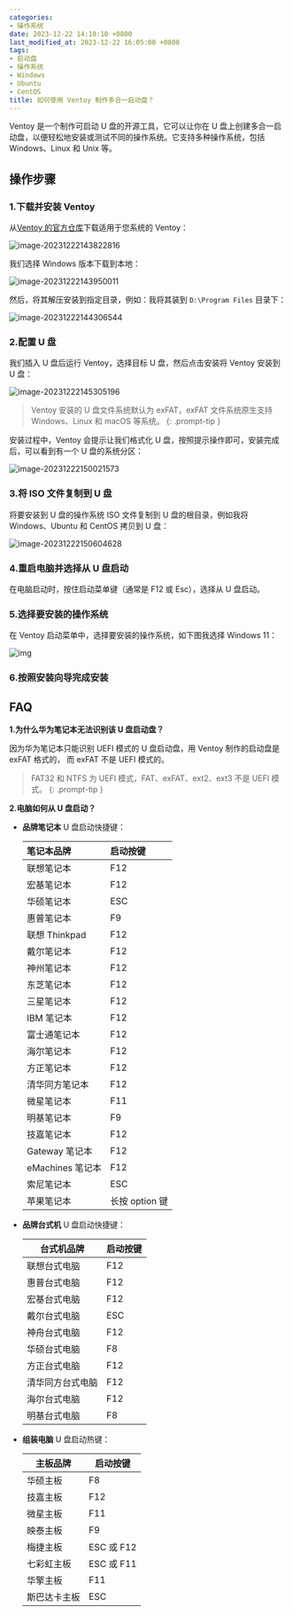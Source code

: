```yaml
---
categories:
- 操作系统
date: 2023-12-22 14:10:10 +0800
last_modified_at: 2023-12-22 16:05:00 +0800
tags:
- 启动盘
- 操作系统
- Windows
- Ubuntu
- CentOS
title: 如何使用 Ventoy 制作多合一启动盘？
---
```


Ventoy 是一个制作可启动 U 盘的开源工具，它可以让你在 U 盘上创建多合一启动盘，以便轻松地安装或测试不同的操作系统。它支持多种操作系统，包括 Windows、Linux 和 Unix 等。

## 操作步骤

### 1.下载并安装 Ventoy

从[Ventoy 的官方仓库](https://github.com/ventoy/Ventoy)下载适用于您系统的 Ventoy：

![image-20231222143822816](/img/image-20231222143822816.png)

我们选择 Windows 版本下载到本地：

![image-20231222143950011](/img/image-20231222143950011.png)

然后，将其解压安装到指定目录，例如：我将其装到 `D:\Program Files` 目录下：

![image-20231222144306544](/img/image-20231222144306544.png)

### 2.配置 U 盘

我们插入 U 盘后运行 Ventoy，选择目标 U 盘，然后点击<kbd>安装</kbd>将 Ventoy 安装到 U 盘：

  ![image-20231222145305196](/img/image-20231222145305196.png)

> Ventoy 安装的 U 盘文件系统默认为 exFAT，exFAT 文件系统原生支持 Windows、Linux 和 macOS 等系统。
{: .prompt-tip }

安装过程中，Ventoy 会提示让我们格式化 U 盘，按照提示操作即可，安装完成后，可以看到有一个 U 盘的系统分区：

![image-20231222150021573](/img/image-20231222150021573.png)

### 3.将 ISO 文件复制到 U 盘

将要安装到 U 盘的操作系统 ISO 文件复制到 U 盘的根目录，例如我将 Windows、Ubuntu 和 CentOS 拷贝到 U 盘：

![image-20231222150604628](/img/image-20231222150604628.png)

### 4.重启电脑并选择从 U 盘启动

在电脑启动时，按住启动菜单键（通常是 F12 或 Esc），选择从 U 盘启动。

### 5.选择要安装的操作系统

在 Ventoy 启动菜单中，选择要安装的操作系统，如下图我选择 Windows 11：

![img](/img/screen_uefi_cn.png)

### 6.按照安装向导完成安装

## FAQ

**1.为什么华为笔记本无法识别该 U 盘启动盘？**

因为华为笔记本只能识别 UEFI 模式的 U 盘启动盘，用 Ventoy 制作的启动盘是 exFAT 格式的， 而 exFAT 不是 UEFI 模式的。

> FAT32 和 NTFS 为 UEFI 模式，FAT、exFAT、ext2、ext3 不是 UEFI 模式。
{: .prompt-tip }

**2.电脑如何从 U 盘启动？**

- **品牌笔记本** U 盘启动快捷键：

  | 笔记本品牌       | 启动按键       |
  | :--------------- | :------------- |
  | 联想笔记本       | F12            |
  | 宏基笔记本       | F12            |
  | 华硕笔记本       | ESC            |
  | 惠普笔记本       | F9             |
  | 联想 Thinkpad    | F12            |
  | 戴尔笔记本       | F12            |
  | 神州笔记本       | F12            |
  | 东芝笔记本       | F12            |
  | 三星笔记本       | F12            |
  | IBM 笔记本       | F12            |
  | 富士通笔记本     | F12            |
  | 海尔笔记本       | F12            |
  | 方正笔记本       | F12            |
  | 清华同方笔记本   | F12            |
  | 微星笔记本       | F11            |
  | 明基笔记本       | F9             |
  | 技嘉笔记本       | F12            |
  | Gateway 笔记本   | F12            |
  | eMachines 笔记本 | F12            |
  | 索尼笔记本       | ESC            |
  | 苹果笔记本       | 长按 option 键 |

- **品牌台式机** U 盘启动快捷键：

  | 台式机品牌       | 启动按键 |
  | ---------------- | -------- |
  | 联想台式电脑     | F12      |
  | 惠普台式电脑     | F12      |
  | 宏基台式电脑     | F12      |
  | 戴尔台式电脑     | ESC      |
  | 神舟台式电脑     | F12      |
  | 华硕台式电脑     | F8       |
  | 方正台式电脑     | F12      |
  | 清华同方台式电脑 | F12      |
  | 海尔台式电脑     | F12      |
  | 明基台式电脑     | F8       |

- **组装电脑** U 盘启动热键：

  | 主板品牌     | 启动按键   |
  | ------------ | ---------- |
  | 华硕主板     | F8         |
  | 技嘉主板     | F12        |
  | 微星主板     | F11        |
  | 映泰主板     | F9         |
  | 梅捷主板     | ESC 或 F12 |
  | 七彩虹主板   | ESC 或 F11 |
  | 华擎主板     | F11        |
  | 斯巴达卡主板 | ESC        |